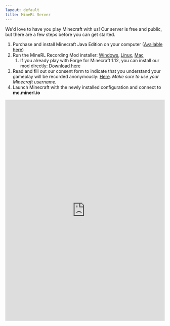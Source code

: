 ```yaml
---
layout: default
title: MineRL Server
---
```



We'd love to have you play Minecraft with us! Our server is free and public, but there are a few steps before you can get started.

1. Purchase and install Minecraft Java Edition on your computer ([Available here](http://minecraft.net))
2. Run the MineRL Recording Mod installer: [Windows]({{site.url}}/downloads/installer-signed.exe), [Linux]({{site.url}}/downloads/minerl_installer.jar),  [Mac]({{site.url}}/downloads/minerl_installer.jar)
    1. If you already play with Forge for Minecraft 1.12, you can install our mod directly: [Download here]({{site.url}}/downloads/minerl.jar)
3. Read and fill out our consent form to indicate that you understand your gameplay will be recorded anonymously: [Here](http://herobraine.stream/consent_form/). *Make sure to use your Minecraft username.*
4. Launch Minecraft with the newly installed configuration and connect to **mc.minerl.io**

<div id="leaderboard" align="center">
<iframe frameborder="0" scrolling="no" height="700" width="100%" src="http://minerl.io:8000">
</div>
